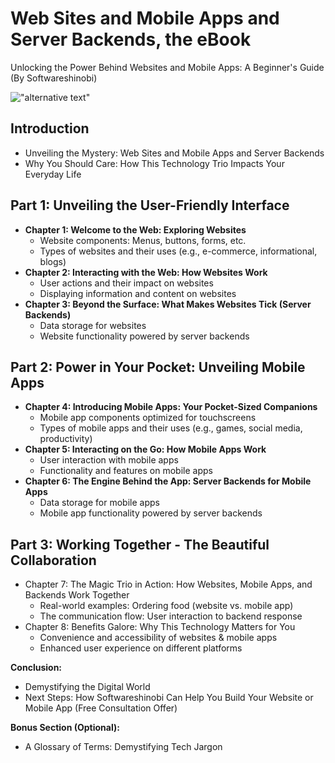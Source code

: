 # Web Sites and Mobile Apps and Server Backends, the eBook

Unlocking the Power Behind Websites and Mobile Apps: A Beginner's Guide (By Softwareshinobi)

!["alternative text"](/books/web-sites-and-mobile-apps-and-server-backends/cover.jpeg)

## Introduction

* Unveiling the Mystery: Web Sites and Mobile Apps and Server Backends
* Why You Should Care: How This Technology Trio Impacts Your Everyday Life

## Part 1: Unveiling the User-Friendly Interface

* **Chapter 1: Welcome to the Web: Exploring Websites**
    *  Website components: Menus, buttons, forms, etc.
    *  Types of websites and their uses (e.g., e-commerce, informational, blogs)
*  **Chapter 2: Interacting with the Web: How Websites Work**
    *  User actions and their impact on websites
    *  Displaying information and content on websites
* **Chapter 3:  Beyond the Surface: What Makes Websites Tick (Server Backends)**
    *  Data storage for websites
    *  Website functionality powered by server backends

## Part 2: Power in Your Pocket: Unveiling Mobile Apps

* **Chapter 4:  Introducing Mobile Apps: Your Pocket-Sized Companions**
    *  Mobile app components optimized for touchscreens
    *  Types of mobile apps and their uses (e.g., games, social media, productivity)
* **Chapter 5:  Interacting on the Go: How Mobile Apps Work** 
    *  User interaction with mobile apps
    *  Functionality and features on mobile apps 
* **Chapter 6:  The Engine Behind the App: Server Backends for Mobile Apps** 
    *  Data storage for mobile apps
    *  Mobile app functionality powered by server backends

## **Part 3: Working Together -  The Beautiful Collaboration**

* Chapter 7:  The Magic Trio in Action: How Websites, Mobile Apps, and Backends Work Together
    *  Real-world examples:  Ordering food (website vs. mobile app)
    *  The communication flow: User interaction to backend response
* Chapter 8:  Benefits Galore:  Why This Technology Matters for You
    *  Convenience and accessibility of websites & mobile apps
    *  Enhanced user experience on different platforms

**Conclusion:**

* Demystifying the Digital World
*  Next Steps: How Softwareshinobi Can Help You Build Your Website or Mobile App (Free Consultation Offer)

**Bonus Section (Optional):**

* A Glossary of Terms: Demystifying Tech Jargon
